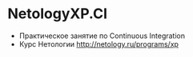 # NetologyXP.CI
 - Практическое занятие по Continuous Integration 
 - Курс Нетологии http://netology.ru/programs/xp
